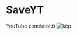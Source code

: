 # SaveYT
YouTube zeneletöltő 
![kép](https://user-images.githubusercontent.com/78733248/190851280-f0ef62ed-30e5-4384-9d06-275ad1db1db4.png)
